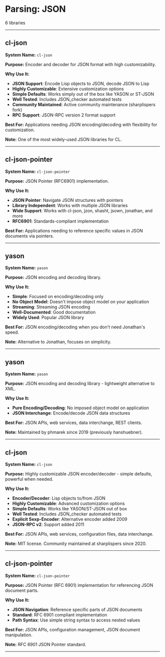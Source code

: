 # Parsing: JSON

6 libraries

---

## cl-json

**System Name:** `cl-json`

**Purpose:** Encoder and decoder for JSON format with high customizability.

**Why Use It:**
- **JSON Support**: Encode Lisp objects to JSON, decode JSON to Lisp
- **Highly Customizable**: Extensive customization options
- **Simple Defaults**: Works simply out of the box like YASON or ST-JSON
- **Well Tested**: Includes JSON_checker automated tests
- **Community Maintained**: Active community maintenance (sharplispers fork)
- **RPC Support**: JSON-RPC version 2 format support

**Best For:** Applications needing JSON encoding/decoding with flexibility for customization.

**Note:** One of the most widely-used JSON libraries for CL.

---


## cl-json-pointer

**System Name:** `cl-json-pointer`

**Purpose:** JSON Pointer (RFC6901) implementation.

**Why Use It:**
- **JSON Pointer**: Navigate JSON structures with pointers
- **Library Independent**: Works with multiple JSON libraries
- **Wide Support**: Works with cl-json, jzon, shasht, jsown, jonathan, and more
- **RFC6901**: Standards-compliant implementation

**Best For:** Applications needing to reference specific values in JSON documents via pointers.

---


## yason

**System Name:** `yason`

**Purpose:** JSON encoding and decoding library.

**Why Use It:**
- **Simple**: Focused on encoding/decoding only
- **No Object Model**: Doesn't impose object model on your application
- **Streaming**: Streaming JSON encoding
- **Well-Documented**: Good documentation
- **Widely Used**: Popular JSON library

**Best For:** JSON encoding/decoding when you don't need Jonathan's speed.

**Note:** Alternative to Jonathan, focuses on simplicity.

---


## yason

**System Name:** `yason`

**Purpose:** JSON encoding and decoding library - lightweight alternative to XML.

**Why Use It:**
- **Pure Encoding/Decoding**: No imposed object model on application
- **JSON Interchange**: Encode/decode JSON data structures

**Best For:** JSON APIs, web services, data interchange, REST clients.

**Note:** Maintained by phmarek since 2019 (previously hanshuebner).

---


## cl-json

**System Name:** `cl-json`

**Purpose:** Highly customizable JSON encoder/decoder - simple defaults, powerful when needed.

**Why Use It:**
- **Encoder/Decoder**: Lisp objects to/from JSON
- **Highly Customizable**: Advanced customization options
- **Simple Defaults**: Works like YASON/ST-JSON out of box
- **Well Tested**: Includes JSON_checker automated tests
- **Explicit Sexp-Encoder**: Alternative encoder added 2009
- **JSON-RPC v2**: Support added 2011

**Best For:** JSON APIs, web services, configuration files, data interchange.

**Note:** MIT license. Community maintained at sharplispers since 2020.

---


## cl-json-pointer

**System Name:** `cl-json-pointer`

**Purpose:** JSON Pointer (RFC 6901) implementation for referencing JSON document parts.

**Why Use It:**
- **JSON Navigation**: Reference specific parts of JSON documents
- **Standard**: RFC 6901 compliant implementation
- **Path Syntax**: Use simple string syntax to access nested values

**Best For:** JSON APIs, configuration management, JSON document manipulation.

**Note:** RFC 6901 JSON Pointer standard.

---


